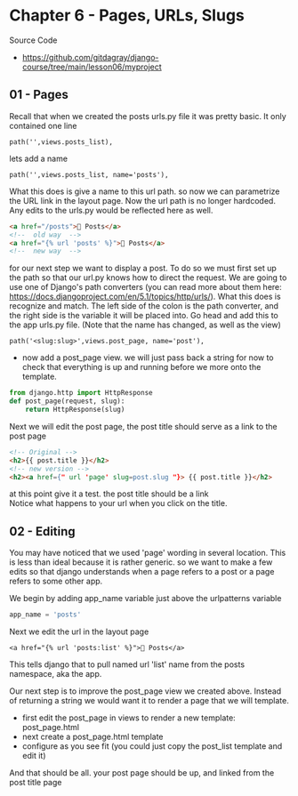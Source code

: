 # Chapter 6 - Pages, URLs, Slugs

Source Code

- https://github.com/gitdagray/django-course/tree/main/lesson06/myproject

## 01 - Pages

Recall that when we created the posts urls.py file it was pretty basic. It only contained one line

```django
path('',views.posts_list),
```

lets add a name

```django
path('',views.posts_list, name='posts'),
```

What this does is give a name to this url path. so now we can parametrize the URL link in the layout page. Now the url path is no longer hardcoded. Any edits to the urls.py would be reflected here as well.

```html
<a href="/posts">📰 Posts</a>
<!--  old way  -->
<a href="{% url 'posts' %}">📰 Posts</a>
<!--  new way  -->
```

for our next step we want to display a post. To do so we must first set up the path so that our url.py knows how to direct the request. We are going to use one of Django's path converters (you can read more about them here: https://docs.djangoproject.com/en/5.1/topics/http/urls/). What this does is recognize and match. The left side of the colon is the path converter, and the right side is the variable it will be placed into. Go head and add this to the app urls.py file. (Note that the name has changed, as well as the view)

```django
path('<slug:slug>',views.post_page, name='post'),
```

- now add a post_page view. we will just pass back a string for now to check that everything is up and running before we more onto the template.

```python
from django.http import HttpResponse
def post_page(request, slug):
    return HttpResponse(slug)
```

Next we will edit the post page, the post title should serve as a link to the post page

```html
<!-- Original -->
<h2>{{ post.title }}</h2>
<!-- new version -->
<h2><a href={" url 'page' slug=post.slug "}> {{ post.title }}</h2>
```

at this point give it a test. the post title should be a link  
Notice what happens to your url when you click on the title.

## 02 - Editing

You may have noticed that we used 'page' wording in several location. This is less than ideal because it is rather generic. so we want to make a few edits so that django understands when a page refers to a post or a page refers to some other app.

We begin by adding app_name variable just above the urlpatterns variable

```python
app_name = 'posts'
```

Next we edit the url in the layout page

```
<a href="{% url 'posts:list' %}">📰 Posts</a>
```

This tells django that to pull named url 'list' name from the posts namespace, aka the app.

Our next step is to improve the post_page view we created above. Instead of returning a string we would want it to render a page that we will template.

- first edit the post_page in views to render a new template: post_page.html
- next create a post_page.html template
- configure as you see fit (you could just copy the post_list template and edit it)

And that should be all. your post page should be up, and linked from the post title page
